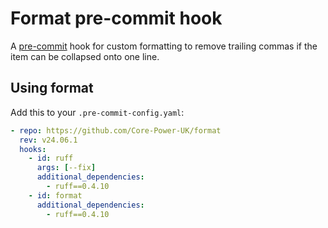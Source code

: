 # Format pre-commit hook

A [pre-commit](https://pre-commit.com/) hook for custom formatting to remove trailing commas if the item can be collapsed onto one line.

## Using format

Add this to your `.pre-commit-config.yaml`:

```yaml
- repo: https://github.com/Core-Power-UK/format
  rev: v24.06.1
  hooks:
    - id: ruff
      args: [--fix]
      additional_dependencies:
        - ruff==0.4.10
    - id: format
      additional_dependencies:
        - ruff==0.4.10
```
